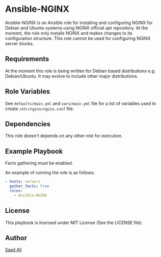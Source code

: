 # **Ansible-NGINX**

Ansible-NGINX is an Ansible role for installing and configuring NGINX for Debian and Ubuntu systems using NGINX official apt repository. At the moment, the role only installs NGINX and makes changes to its configuration structure. This role cannot be used for configuring NGINX server blocks.

## **Requirements**
At the moment this role is being written for Debian based distributions e.g. Debian/Ubuntu. It may evolve to include other major distributions.

## **Role Variables**

See `defaults/main.yml` and `vars/main.yml` file for a list of variables used to create `/etc/nginx/nginx.conf` file.

## **Dependencies**

This role doesn't depends on any other role for execution.

## **Example Playbook**

Facts gathering must be enabled.

An example of running the role is as follows:
```yaml
- hosts: servers
  gather_facts: True
  roles:
    - Ansible-NGINX
```
## **License**

This playbook is licensed under MIT License (See the LICENSE file).

## **Author**

[Saad Ali](https://github.com/nixknight)